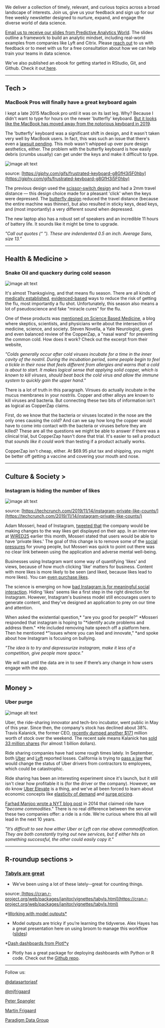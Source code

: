 We deliver a collection of timely, relevant, and curious topics across a broad landscape of interests. Join us, give us your feedback and sign up for our free weekly newsletter designed to nurture, expand, and engage the diverse world of data science. 

[Email us to receive our slides from Predictive Analytics World](mailto:consultation_request@paradigmdata.io). The slides outline a framework to build an analytic mindset, including real-world examples from companies like Lyft and Citrix. Please [reach out](mailto:consultation_request@paradigmdata.io) to us with feedback or to meet with us for a free consultation about how we can help train your teams in data science. 

We've also published an ebook for getting started in RStudio, Git, and Github. Check it out[ here](https://leanpub.com/showingyourwork/).

* * *


## Tech >

### MacBook Pros will finally have a great keyboard again

I kept a late 2015 MacBook pro until it was on its last leg. Why? Because I didn't want to type for hours on the newer 'butterfly' keyboard. [But it looks like the MacBook has moved away from the notorious keyboard in 2019](https://www.wired.com/story/apple-macbook-pro-16-2019/?mbid=social_twitter&utm_brand=wired&utm_campaign=wired&utm_medium=social&utm_social-type=owned&utm_source=twitter).

The 'butterfly' keyboard was a significant shift in design, and it wasn't taken very well by MacBook users. In fact, this was such an issue that there's even a [lawsuit pending](https://www.classlawgroup.com/apple-macbook-pro-keyboard-defect-lawsuit/#the-form). This mob wasn't whipped up over pure design aesthetics, either. The problem with the butterfly keyboard is how easily debris (crumbs usually) can get under the keys and make it difficult to type. 

![image alt text](image_0.gif)

source: [https://giphy.com/gifs/frustrated-keyboard-g8GfH3i5F0hby](https://giphy.com/gifs/frustrated-keyboard-g8GfH3i5F0hby) 

The previous design used the [scissor-switch design](https://en.wikipedia.org/wiki/Keyboard_technology#Scissor-switch_keyboard) and had a 2mm travel distance — this design choice made for a pleasant 'click' when the keys were depressed. The [butterfly design](https://www.macrumors.com/guide/butterfly-keyboard-issues/) reduced the travel distance (because the entire machine was thinner), but also resulted in sticky keys, dead keys, and (most importantly) a very different sound when depressed. 

The new laptop also has a robust set of speakers and an incredible 11 hours of battery life. It sounds like it might be time to upgrade. 

*"Call out quotes (“ "). These are indendented 0.5 an inch. Average Sans, size 13.”*

* * *


## Health & Medicine >

### Snake Oil and quackery during cold season

![image alt text](image_1.png)

It's almost Thanksgiving, and that means flu season. There are all kinds of [medically established](https://www.nia.nih.gov/health/all-about-flu-and-how-prevent-it#prevented), [evidenced-based](https://www.cdc.gov/flu/prevent/actions-prevent-flu.htm) ways to reduce the risk of getting the flu, most importantly a flu shot. Unfortunately, this season also means a lot of pseudoscience and fake "miracle cures" for the flu. 

One of these products was [mentioned on Science Based Medicine](https://sciencebasedmedicine.org/zapping-a-cold-with-copper/), a blog where skeptics, scientists, and physicians write about the intersection of medicine, science, and society. Steven Novella, a Yale Neurologist, gives and even balanced review of the CopperZap, a "nasal wand" for preventing the common cold. How does it work? Check out the excerpt from their website,

*"Colds generally occur after cold viruses incubate for a time in the inner cavity of the nostril. During the incubation period, some people begin to feel a tickle in their nose that feels different from allergies and warns that a cold is about to start. It makes logical sense that applying solid copper, which is known to kill viruses, should beat back the cold virus and allow the immune system to quickly gain the upper hand."*

There is a lot of truth in this paragraph. Virsues do actually incubate in the mucus membranes in your nostrils. Copper and other alloys are known to kill viruses and bacteria. But connecting these two bits of information isn't as logical as CopperZap claims. 

First, do we know that the bacteria or viruses located in the nose are the only ones causing the cold? And can we say how long the copper would have to come into contact with the bacteria or viruses before they are killed? These are all the questions we might be able to answer if there was a clinical trial, but CopperZap hasn't done that trial. It's easier to sell a product that *sounds like it could work* than testing if a product actually works. 

CopperZap isn't cheap, either. At $69.95 plut tax and shipping, you might be better off getting a vaccine and covering your mouth and nose.

* * *


## Culture & Society >

### Instagram is hiding the number of likes 

![image alt text](image_2.png)     

source: [https://techcrunch.com/2019/11/14/instagram-private-like-counts/](https://techcrunch.com/2019/11/14/instagram-private-like-counts/)

Adam Mosseri, head of Instagram, [tweeted that](https://twitter.com/mosseri/status/1195101452399562752?s=20) the company would be making changes to the way likes get displayed on their app. In an interview at [WIRED25](https://xp.wired.com/?_ga=2.40656674.1050769308.1573494570-1681689359.1553109960) earlier this month, Mosseri stated that users would be able to have 'private likes.' The goal of this change is to remove some of the [social pressures](https://www.ncbi.nlm.nih.gov/pubmed/28263682) for young people, but Mosseri was quick to point out there was no clear link between using the application and adverse mental well-being. 

Businesses using Instagram want some way of quantifying 'likes' and views, because of how much clicking 'like' matters for business. Content with more likes is more likely to be seen (and liked, because likes lead to more likes). You can [even purchase likes](https://www.sciencedirect.com/science/article/pii/S0747563217300493). 

The science is emerging on how [bad Instagram is for meaningful social interaction](https://www.ncbi.nlm.nih.gov/pubmed/27855266). Hiding 'likes' seems like a first step in the right direction for Instagram. However, Instagram's business model still encourages users to generate content, and they've designed an application to prey on our time and attention. 

When asked the existential question,* "are you good for people?" *Mosseri responded that instagram is hoping to "*identify acute problems and address them." *He included removing hate speech off a platform here. Then he mentioned *"issues where you can lead and innovate," *and spoke about how Instagram is focusing on bullying. 

*"The idea is to try and depressurize instagram, make it less of a competition, give people more space."*

We will wait until the data are in to see if there’s any change in how users engage with the app.

* * *


## Money >

### Uber purge

![image alt text](image_3.png)

Uber, the ride-sharing innovator and tech-bro incubator, went public in May of this year. Since then, the company's stock has declined about 38%. Travis Kalanick, the former CEO, [recently dumped another $171](https://markets.businessinsider.com/news/stocks/travis-kalanick-sells-another-171-million-of-uber-stock-2019-11-1028701056) million worth of stock over the weekend. The recent sale means Kalanick has [sold 33 million shares](https://www.cnbc.com/2019/11/19/uber-ex-ceo-travis-kalanick-has-sold-almost-900-million-in-stock.html) (for almost 1 billion dollars). 

Ride sharing companies have had some rough times lately. In September, both [Uber](https://www.cnbc.com/2019/08/08/uber-earnings-q2-2019.html) and [Lyft](https://investor.lyft.com/news-releases/news-release-details/lyft-announces-record-second-quarter-results) reported losses. California is trying to [pass a law](https://www.sacbee.com/opinion/article234624897.html) that would change the status of Uber drivers from contractors to employees, which could be catastrophic. 

Ride sharing has been an interesting experiment since it's launch, but it still isn't clear how profitable it is (for the driver or the company). However, we do know [Uber Elevate](https://www.uber.com/elevate.pdf/) is a thing, and we've all been forced to learn about economic concepts like [elasticity of demand](https://www.investopedia.com/ask/answers/012915/what-difference-between-inelasticity-and-elasticity-demand.asp) and [surge pricing](https://www.investopedia.com/articles/personal-finance/021015/uber-versus-yellow-cabs-new-york-city.asp). 

[Farhad Manjoo wrote a NYT blog post](https://bits.blogs.nytimes.com/2014/08/28/uber-and-lyft-have-become-indistinguishable-commodities/) in 2014 that claimed ride have "*become commodities*." There is no real difference between the service these two companies offer: a ride is a ride. We're curious where this all will lead in the next 10 years. 

*"It’s difficult to see how either Uber or Lyft can rise above commodification. They are both constantly trying out new services, but if either hits on something successful, the other could easily copy it."*

* * *


## R-roundup sections > 

### [Tabyls are great](https://cran.r-project.org/web/packages/janitor/vignettes/tabyls.html)

* We’ve been using a lot of these lately--great for counting things. 

source:[ ](https://github.com/gadenbuie/tidyexplain)[https://cran.r-project.org/web/packages/janitor/vignettes/tabyls.html](https://cran.r-project.org/web/packages/janitor/vignettes/tabyls.html)

*[Working with model outputs* ](https://resources.rstudio.com/rstudio-conf-2019/solving-the-model-representation-problem-with-broom?utm_content=buffer1456f&utm_medium=social&utm_source=twitter&utm_campaign=buffer)

* Model outputs are tricky if you’re learning the tidyverse. Alex Hayes has a great presentation here on using broom to manage this workflow ([slides](https://github.com/alexpghayes/workshops_presentations/blob/master/2019-01-18-rstudioconf-broom-talk.pdf))

*[Dash dashboards from Plotl*y](https://dash.plot.ly/)

* Plotly has a great package for deploying dashboards with Python or R code. Check out the [Github repo](https://github.com/plotly/dash-sample-apps). 

* * *


Follow us:

[@datasartoriasf](https://twitter.com/datasartoriasf)

[@mjfrigaard ](https://twitter.com/mjfrigaard)

[Peter Spangler](https://www.storybench.org/author/spangler/)

[Martin Frigaard](http://www.storybench.org/author/martinfri/)

[Paradigm Data Group](https://www.paradigmdata.io/)

